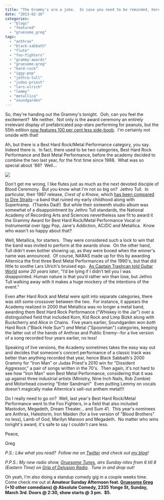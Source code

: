 ```yaml
---
title: "The Grammy's are a joke.  In case you need to be reminded, here's why..."
date: "2013-02-10"
categories: 
  - "blogs"
  - "featured"
  - "gruesome_greg"
tags: 
  - "anthrax"
  - "black-sabbath"
  - "flute"
  - "foo-fighters"
  - "grammy-awards"
  - "gruesome-greg"
  - "hard-rock"
  - "iggy-pop"
  - "jethro-tull"
  - "judas-priest"
  - "lars-ulrich"
  - "lemmy"
  - "metallica"
  - "soundgarden"
---
```


So, they're handing out the Grammy's tonight.  Ooh, can you feel the excitement?  Me neither.  Not only is the award ceremony an entirely irrelevant display of prefabricated pop-stars performing for peanuts, but the 55th edition [now features 100 per cent less side-boob](http://gruesomeviews.com/2013/02/07/cbs-sez-no-bare-fleshy-under-curves-allowed/).  I'm certainly not onside with that!

Ah, but there is a Best Hard Rock/Metal Performance category, you say.  Indeed there is.  In fact, there used to be two categories, Best Hard Rock Performance and Best Metal Performance, before the academy decided to combine the two last year, for the first time since 1988.  What was so special about '88?  Well...

![](http://i285.photobucket.com/albums/ll66/tjtull/ad89.jpg)

Don't get me wrong, I like flutes just as much as the next devoted disciple of Blood Ceremony.  But you know what I'm not so big on?  Jethro Tull.  In particular, their 1987 release, _Crest of a Knave_, which [has been compared to Dire Straits](http://www.sputnikmusic.com/review/38695/Jethro-Tull-Crest-Of-A-Knave/)\--a band that ruined my early childhood along with Supertramp.  (Thanks Dad!)  But while their sixteenth studio album was somewhat of a disappointment by Jethro Tull standards, the National Academy of Recording Arts and Sciences nevertheless saw fit to award it the Grammy Award for Best Hard Rock/Metal Performance Vocal or Instrumental over Iggy Pop, Jane's Addiction, AC/DC and Metallica.  Know who wasn't so happy about that?

Well, Metallica, for starters.  They were considered such a lock to win that the band was invited to perform at the awards show.  On the other hand, Tull didn't even bother showing up, as they were booed when the winner's name was announced.  Of course, NARAS made up for this by awarding Alternica the first three Best Metal Performances of the 1990's, but that did little to soothe Lars Ulrich's bruised ego.  [As Captain Trashcan told Guitar World](http://www.guitarworld.com/metallica_talkin039_thrash?page=0%252C6,6) _some 20 years later_, "I’d be lying if I didn’t tell you I was disappointed. Human nature is that you’d rather win than lose, but Jethro Tull walking away with it makes a huge mockery of the intentions of the event."

Even after Hard Rock and Metal were split into separate categories, there was still some crossover between the two.  For instance, it appears the Academy realized in 2000 that Metallica was no longer a metal band, awarding them Best Hard Rock Performance ("Whiskey in the Jar") over a distinguished field that included Korn, Kid Rock and Limp Bizkit along with Buckcherry and Alice in Chains.  Five years earlier, Soundgarden won _both_ Hard Rock ("Black Hole Sun") _and_ Metal ("Spoonman") categories, keeping the latter out of the hands of Anthrax and Public Enemy--for a live version of a song recorded four years earlier, no less!

Speaking of live versions, the Academy sometimes takes the easy way out and decides that someone's concert performance of a classic track was better than anything recorded that year, hence Black Sabbath's 2000 Grammy for "Iron Man" or Judas Priest's 2010 win for "Dissident Aggressor," a pair of songs written in the 70's.  Then again, it's not hard to see how "Iron Man" won Best Metal Performance, considering that it was up against three industrial artists (Ministry, Nine Inch Nails, Rob Zombie) and Motorhead _covering_ "Enter Sandman!"  Even putting Lemmy on vocals doesn't magically make Alternica's sell-out anthem metal!!!

Do I really need to go on?  Well, last year's Best Hard Rock/Metal Performance went to the Foo Fighters, in a field that also included Mastodon, Megadeth, Dream Theater... and Sum 41.  This year's nominees are Anthrax, Halestorm, Iron Maiden (for a live version of "Blood Brothers" no less), Lamb of God, Marilyn Manson and Megadeth.  No matter who wins tonight's award, it's safe to say I couldn't care less.

Peace,

Greg

_P.S.: Like what you read?  Follow me on [Twitter](http://twitter.com/gruesomeviews) and check out [my blog](http://gruesomeviews.com/)!_

_P.P.S.: My new radio show, [Gruesome Tunes](http://gruesomeviews.com/category/music/gruesome-tunes/), airs Sunday nites from 6 till 8 (Eastern Time) on [Grip of Delusion Radio](http://www.steamingheathen.com/delusion/).  Tune in and drop out!_

Oh yeah, I'm also doing a standup comedy gig in a couple weeks time.  Come check me out at **Amateur Sunday Afternoon feat. [Gruesome Greg](http://www.hellbound.ca/tag/gruesome-greg/ "Posts tagged with Gruesome Greg") (+10 other comedians) @ Absolute Comedy, 2335 Yonge St, Sunday, March 3rd. Doors @ 2:30, show starts @ 3 pm.  $5.**
